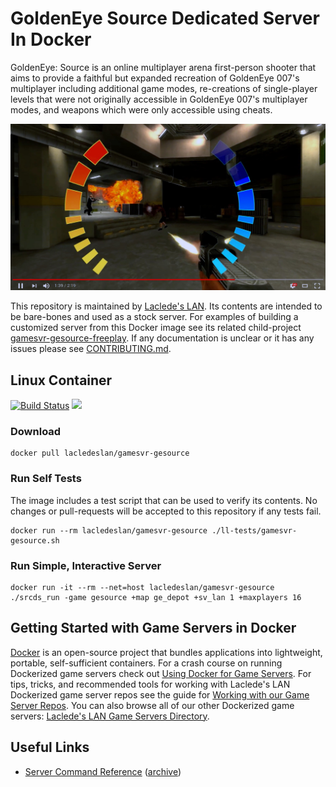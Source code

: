# GoldenEye Source Dedicated Server In Docker

GoldenEye: Source is an online multiplayer arena first-person shooter that aims to provide a faithful but expanded recreation of GoldenEye 007's multiplayer including additional game modes, re-creations of single-player levels that were not originally accessible in GoldenEye 007's multiplayer modes, and weapons which were only accessible using cheats.

[![GoldenEye Source Trailer](https://raw.githubusercontent.com/LacledesLAN/gamesvr-gesource/master/.misc/video-thumb.jpg)](https://www.youtube.com/watch?v=-E4XtdEnWx4)

This repository is maintained by [Laclede's LAN](https://lacledeslan.com). Its contents are intended to be bare-bones and used as a stock server. For examples of building a customized server from this Docker image see its related child-project [gamesvr-gesource-freeplay](https://github.com/LacledesLAN/gamesvr-gesource-freeplay). If any documentation is unclear or it has any issues please see [CONTRIBUTING.md](./CONTRIBUTING.md).

## Linux Container

[![Build Status](https://travis-ci.org/LacledesLAN/gamesvr-gesource.svg?branch=master)](https://travis-ci.org/LacledesLAN/gamesvr-gesource)
[![](https://images.microbadger.com/badges/image/lacledeslan/gamesvr-gesource.svg)](https://microbadger.com/images/lacledeslan/gamesvr-gesource "Get your own image badge on microbadger.com")

### Download

```shell
docker pull lacledeslan/gamesvr-gesource
```

### Run Self Tests

The image includes a test script that can be used to verify its contents. No changes or pull-requests will be accepted to this repository if any tests fail.


```shell
docker run --rm lacledeslan/gamesvr-gesource ./ll-tests/gamesvr-gesource.sh
```

### Run Simple, Interactive Server

```shell
docker run -it --rm --net=host lacledeslan/gamesvr-gesource ./srcds_run -game gesource +map ge_depot +sv_lan 1 +maxplayers 16
```

## Getting Started with Game Servers in Docker

[Docker](https://docs.docker.com/) is an open-source project that bundles applications into lightweight, portable, self-sufficient containers. For a crash course on running Dockerized game servers check out [Using Docker for Game Servers](https://github.com/LacledesLAN/README.1ST/blob/master/GameServers/DockerAndGameServers.md). For tips, tricks, and recommended tools for working with Laclede's LAN Dockerized game server repos see the guide for [Working with our Game Server Repos](https://github.com/LacledesLAN/README.1ST/blob/master/GameServers/WorkingWithOurRepos.md). You can also browse all of our other Dockerized game servers: [Laclede's LAN Game Servers Directory](https://github.com/LacledesLAN/README.1ST/tree/master/GameServers).

## Useful Links

* [Server Command Reference](https://wiki.geshl2.com/goldeneye/server/cmds) ([archive]())
